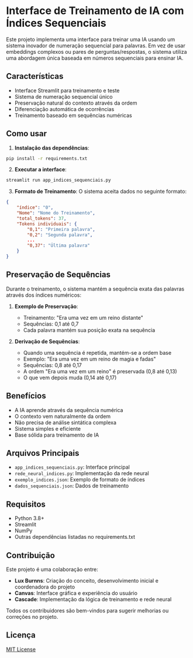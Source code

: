# Interface de Treinamento de IA com Índices Sequenciais

Este projeto implementa uma interface para treinar uma IA usando um sistema inovador de numeração sequencial para palavras. Em vez de usar embeddings complexos ou pares de perguntas/respostas, o sistema utiliza uma abordagem única baseada em números sequenciais para ensinar IA.

## Características

- Interface Streamlit para treinamento e teste
- Sistema de numeração sequencial único
- Preservação natural do contexto através da ordem
- Diferenciação automática de ocorrências
- Treinamento baseado em sequências numéricas

## Como usar

1. **Instalação das dependências**:
```bash
pip install -r requirements.txt
```

2. **Executar a interface**:
```bash
streamlit run app_indices_sequenciais.py
```

3. **Formato de Treinamento**:
O sistema aceita dados no seguinte formato:
```json
{
    "índice": "0",
    "Nome": "Nome do Treinamento",
    "total_tokens": 37,
    "Tokens individuais": {
        "0,1": "Primeira palavra",
        "0,2": "Segunda palavra",
        ...
        "0,37": "Última palavra"
    }
}
```

## Preservação de Sequências

Durante o treinamento, o sistema mantém a sequência exata das palavras através dos índices numéricos:

1. **Exemplo de Preservação**:
   - Treinamento: "Era uma vez em um reino distante"
   - Sequências: 0,1 até 0,7
   - Cada palavra mantém sua posição exata na sequência

2. **Derivação de Sequências**:
   - Quando uma sequência é repetida, mantém-se a ordem base
   - Exemplo: "Era uma vez em um reino de magia e fadas"
   - Sequências: 0,8 até 0,17
   - A ordem "Era uma vez em um reino" é preservada (0,8 até 0,13)
   - O que vem depois muda (0,14 até 0,17)

## Benefícios

- A IA aprende através da sequência numérica
- O contexto vem naturalmente da ordem
- Não precisa de análise sintática complexa
- Sistema simples e eficiente
- Base sólida para treinamento de IA

## Arquivos Principais

- `app_indices_sequenciais.py`: Interface principal
- `rede_neural_indices.py`: Implementação da rede neural
- `exemplo_indices.json`: Exemplo de formato de índices
- `dados_sequenciais.json`: Dados de treinamento

## Requisitos

- Python 3.8+
- Streamlit
- NumPy
- Outras dependências listadas no requirements.txt

## Contribuição

Este projeto é uma colaboração entre:

- **Lux Burnns**: Criação do conceito, desenvolvimento inicial e coordenadora do projeto
- **Canvas**: Interface gráfica e experiência do usuário
- **Cascade**: Implementação da lógica de treinamento e rede neural

Todos os contribuidores são bem-vindos para sugerir melhorias ou correções no projeto.

## Licença

[MIT License](LICENSE)
